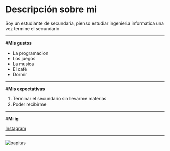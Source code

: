 # **Descripción sobre mi**
Soy un estudiante de secundaria, pienso estudiar ingenieria informatica una vez termine el secundario


---

#**Mis gustos**

*  La programacion
*  Los juegos
*  La musica
*  El café
*  Dormir

---

#**Mis expectativas**


1.   Terminar el secundario sin llevarme materias
2.   Poder recibirme

---

#**Mi ig**

[Instagram](https://www.instagram.com/tapi_ta10)

---

![papitas](https://images.app.goo.gl/DJDggDNxELhPbF1n7)
